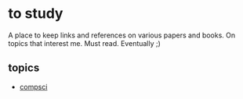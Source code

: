 # to study

A place to keep links and references on various papers and books. On topics that interest me. Must read. Eventually ;)

## topics

- [compsci](./compsci.md)
